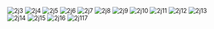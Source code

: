 
![2j3](https://github.com/stream00/wxk--/blob/main/1%20(1).jpg)
![2j4](https://github.com/stream00/wxk--/blob/main/1%20(2).jpg)
![2j5](https://github.com/stream00/wxk--/blob/main/1%20(3).jpg)
![2j6](https://github.com/stream00/wxk--/blob/main/1%20(4).jpg)
![2j7](https://github.com/stream00/wxk--/blob/main/2%20(1).jpg)
![2j8](https://github.com/stream00/wxk--/blob/main/2%20(2).jpg)
![2j9](https://github.com/stream00/wxk--/blob/main/3.jpg)
![2j10](https://github.com/stream00/wxk--/blob/main/4%EF%BC%881%EF%BC%89.jpg)
![2j11](https://github.com/stream00/wxk--/blob/main/4%EF%BC%882%EF%BC%89.jpg)
![2j12](https://github.com/stream00/wxk--/blob/main/5%20(1).jpg)
![2j13](https://github.com/stream00/wxk--/blob/main/5%20(2).jpg)
![2j14](https://github.com/stream00/wxk--/blob/main/6%20(1).jpg)
![2j15](https://github.com/stream00/wxk--/blob/main/6%20(2).jpg)
![2j16](https://github.com/stream00/wxk--/blob/main/7%20(1).jpg)
![2j117](https://github.com/stream00/wxk--/blob/main/7%20(2).jpg)
